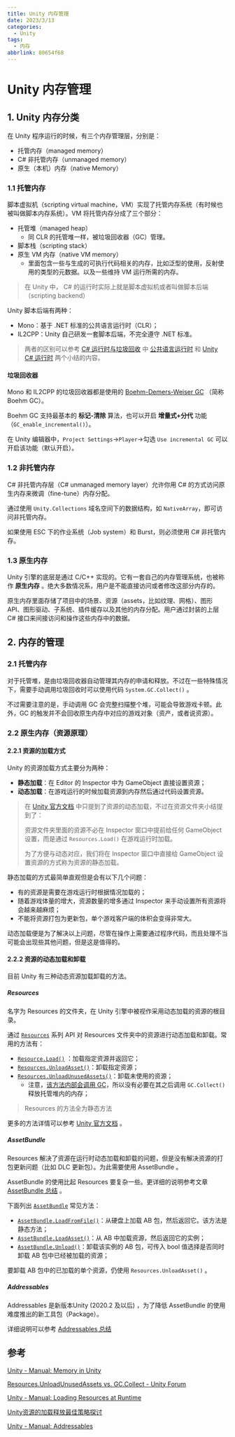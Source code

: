 ```yaml
---
title: Unity 内存管理
date: 2023/3/13
categories:
  - Unity
tags:
  - 内存
abbrlink: 80654f68
---
```


# Unity 内存管理

## 1. Unity 内存分类

在 Unity 程序运行的时候，有三个内存管理层，分别是：

* 托管内存（managed memory）
* C# 非托管内存（unmanaged memory）
* 原生（本机）内存（native Memory）

### 1.1 托管内存

脚本虚拟机（scripting virtual machine，VM）实现了托管内存系统（有时候也被叫做脚本内存系统）。VM 将托管内存分成了三个部分：

* 托管堆（managed heap）
  * 同 CLR 的托管堆一样，被垃圾回收器（GC）管理。
* 脚本栈（scripting stack）
* 原生 VM 内存（native VM memory）
  * 里面包含一些与生成的可执行代码相关的内存，比如泛型的使用，反射使用的类型的元数据。以及一些维持 VM 运行所需的内存。

> 在 Unity 中， C# 的运行时实际上就是脚本虚拟机或者叫做脚本后端（scripting backend） 

Unity 脚本后端有两种：

* Mono：基于 .NET 标准的公共语言运行时（CLR）；
* IL2CPP：Unity 自己研发一套脚本后端，不完全遵守 .NET 标准。

> 两者的区别可以参考 [C# 运行时与垃圾回收](https://blog.ashechol.top/posts/70fb648.html) 中 [公共语言运行时](https://blog.ashechol.top/posts/70fb648.html#%E5%85%AC%E5%85%B1%E8%AF%AD%E8%A8%80%E8%BF%90%E8%A1%8C%E6%97%B6clr) 和 [Unity C# 运行时](https://blog.ashechol.top/posts/70fb648.html#unity-c-%E8%BF%90%E8%A1%8C%E6%97%B6) 两个小结的内容。

#### 垃圾回收器

Mono 和 IL2CPP 的垃圾回收器都是使用的 [Boehm-Demers-Weiser GC](https://github.com/ivmai/bdwgc) （简称 Boehm GC）。

Boehm GC 支持最基本的 **标记-清除** 算法，也可以开启 **增量式+分代** 功能（`GC_enable_incremental()`）。

在 Unity 编辑器中，`Project Settings`->`Player`->勾选 `Use incremental GC` 可以开启该功能（默认开启）。

### 1.2 非托管内存

C# 非托管内存层（C# unmanaged memory layer）允许你用 C# 的方式访问原生内存来微调（fine-tune）内存分配。

通过使用 `Unity.Collections` 域名空间下的数据结构，如 `NativeArray`，即可访问非托管内存。

如果使用 ESC 下的作业系统（Job system）和 Burst，则必须使用 C# 非托管内存。

### 1.3 原生内存

Unity 引擎的底层是通过 C/C++ 实现的。它有一套自己的内存管理系统，也被称作 **原生内存** 。绝大多数情况系，用户是不能直接访问或者修改这部分内存的。

原生内存里面存储了项目中的场景、资源（assets，比如纹理、网格）、图形API、图形驱动、子系统、插件缓存以及其他的内存分配。用户通过封装的上层 C# 接口来间接访问和操作这些内存中的数据。

## 2. 内存的管理

### 2.1 托管内存

对于托管堆，是由垃圾回收器自动管理其内存的申请和释放。不过在一些特殊情况下，需要手动调用垃圾回收时可以使用代码 `System.GC.Collect()` 。

不过需要注意的是，手动调用 GC 会完整扫描整个堆，可能会导致游戏卡顿。此外，GC 的触发并不会回收原生内存中对应的游戏对象（资产，或者说资源）。

### 2.2 原生内存（资源原理）

#### 2.2.1 资源的加载方式

Unity 的资源加载方式主要分为两种：

* **静态加载**：在 Editor 的 Inspector 中为 GameObject 直接设置资源；
* **动态加载**：在游戏运行的时候加载资源到内存然后通过代码设置资源。

> 在 [Unity 官方文档](https://docs.unity.cn/2019.4/Documentation/Manual/LoadingResourcesatRuntime.html) 中只提到了资源的动态加载，不过在资源文件夹小结提到了：
>
> 资源文件夹里面的资源不必在 Inspector 窗口中提前给任何 GameObject 设置，而是通过 `Resources.Load()` 在游戏运行时加载。
>
> 为了方便与动态对应，我们将在 Inspector 窗口中直接给 GameObject 设置资源的方式称为资源的静态加载。

静态加载的方式最简单直观但是会有以下几个问题：

* 有的资源是需要在游戏运行时根据情况加载的；
* 随着游戏体量的增大，资源数量的增多通过 Inspector 来手动设置所有资源将会越来越麻烦；
* 不能将资源打包为更新包，单个游戏客户端的体积会变得非常大。

动态加载便是为了解决以上问题，尽管在操作上需要通过程序代码，而且处理不当可能会出现些其他问题，但是这是值得的。

#### 2.2.2 资源的动态加载和卸载

目前 Unity 有三种动态资源加载卸载的方法。

##### Resources

名字为 Resources 的文件夹，在 Unity 引擎中被视作采用动态加载的资源的根目录。

通过 [`Resources`](https://docs.unity3d.com/ScriptReference/Resources.html) 系列 API 对 Resources 文件夹中的资源进行动态加载和卸载。常用的方法有：

* [`Resource.Load()`](https://docs.unity3d.com/ScriptReference/Resources.Load.html) ：加载指定资源并返回它；
* [`Resources.UnloadAsset()`](https://docs.unity3d.com/ScriptReference/Resources.UnloadAsset.html)：卸载指定资源；
* [`Resources.UnloadUnusedAssets()`](https://docs.unity3d.com/ScriptReference/Resources.UnloadUnusedAssets.html)：卸载未使用的资源；
  * 注意，[该方法内部会调用 GC](https://forum.unity.com/threads/resources-unloadunusedassets-vs-gc-collect.358597/)，所以没有必要在其之后调用 `GC.Collect()` 释放托管堆内的内存；

> Resources 的方法全为静态方法

更多的方法详情可以参考 [Unity 官方文档](https://docs.unity3d.com/ScriptReference/Resources.html) 。

##### AssetBundle

Resources 解决了资源在运行时动态加载和卸载的问题，但是没有解决资源的打包更新问题（比如 DLC 更新包）。为此需要使用 AssetBundle 。

AssetBundle 的使用比起 Resources 要复杂一些。更详细的说明参考文章 [AssetBundle 总结](https://blog.ashechol.top/posts/5e5b801b.html) 。

下面列出 [`AssetBundle`](https://docs.unity.cn/2019.4/Documentation/ScriptReference/AssetBundle.html) 常见方法：

* [`AssetBundle.LoadFromFile()`](https://docs.unity.cn/2019.4/Documentation/ScriptReference/AssetBundle.LoadFromFile.html)：从硬盘上加载 AB 包，然后返回它。该方法是静态方法；
* [`AssetBundle.LoadAsset()`](https://docs.unity.cn/2019.4/Documentation/ScriptReference/AssetBundle.LoadAsset.html)：从 AB 中加载资源，然后返回它的实例；
* [`AssetBundle.Unload()`](https://docs.unity.cn/2019.4/Documentation/ScriptReference/AssetBundle.Unload.html)：卸载该实例的 AB 包，可传入 bool 值选择是否同时卸载 AB 包中已经被加载的资源；

要卸载 AB 包中的已加载的单个资源，仍使用 `Resources.UnloadAsset()` 。

##### Addressables

Addressables 是新版本Unity (2020.2 及以后) ，为了降低 AssetBundle 的使用难度推出的新工具包（Package）。

详细说明可以参考 [Addressables 总结](https://blog.ashechol.top/posts/e6335314.html)

## 参考

[Unity - Manual: Memory in Unity](https://docs.unity3d.com/Manual/performance-memory-overview.html)

[Resources.UnloadUnusedAssets vs. GC.Collect - Unity Forum](https://forum.unity.com/threads/resources-unloadunusedassets-vs-gc-collect.358597/)

[Unity - Manual: Loading Resources at Runtime ](https://docs.unity3d.com/Manual/LoadingResourcesatRuntime.html)

[Unity资源的加载释放最佳策略探讨](https://www.jianshu.com/p/f21c455e5f17)

[Unity - Manual: Addressables](https://docs.unity3d.com/Manual/com.unity.addressables.html)
